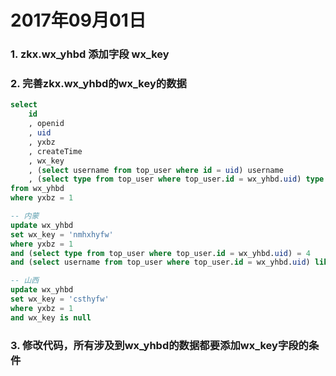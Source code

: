 # 2017年09月01日

### 1. zkx.wx_yhbd 添加字段 wx_key
### 2. 完善zkx.wx_yhbd的wx_key的数据

```sql
select
	id
	, openid 
	, uid 
	, yxbz 
	, createTime
	, wx_key
	, (select username from top_user where id = uid) username
	, (select type from top_user where top_user.id = wx_yhbd.uid) type
from wx_yhbd
where yxbz = 1

-- 内蒙
update wx_yhbd
set wx_key = 'nmhxhyfw'
where yxbz = 1 
and (select type from top_user where top_user.id = wx_yhbd.uid) = 4 
and (select username from top_user where top_user.id = wx_yhbd.uid) like 'nm%'

-- 山西
update wx_yhbd
set wx_key = 'csthyfw'
where yxbz = 1 
and wx_key is null
```

### 3. 修改代码，所有涉及到wx_yhbd的数据都要添加wx_key字段的条件
